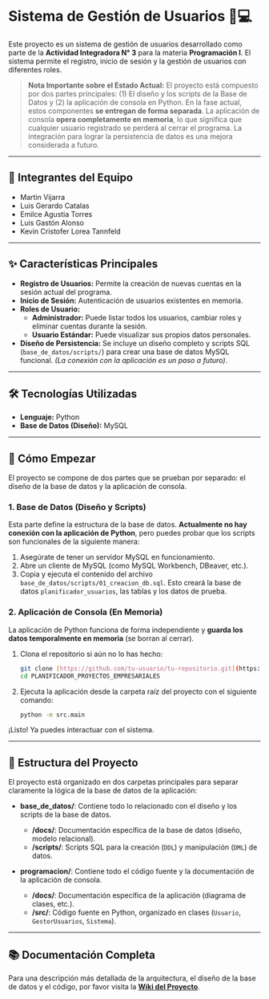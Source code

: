 # Sistema de Gestión de Usuarios 🧑💻

Este proyecto es un sistema de gestión de usuarios desarrollado como parte de la **Actividad Integradora N° 3** para la materia **Programación I**. El sistema permite el registro, inicio de sesión y la gestión de usuarios con diferentes roles.

> **Nota Importante sobre el Estado Actual:**
> El proyecto está compuesto por dos partes principales: (1) El diseño y los scripts de la Base de Datos y (2) la aplicación de consola en Python. En la fase actual, estos componentes **se entregan de forma separada**. La aplicación de consola **opera completamente en memoria**, lo que significa que cualquier usuario registrado se perderá al cerrar el programa. La integración para lograr la persistencia de datos es una mejora considerada a futuro.

---

## 👥 Integrantes del Equipo

* Martin Vijarra
* Luis Gerardo Catalas
* Emilce Agustia Torres
* Luis Gastón Alonso
* Kevin Cristofer Lorea Tannfeld

---

## ✨ Características Principales

* **Registro de Usuarios:** Permite la creación de nuevas cuentas en la sesión actual del programa.
* **Inicio de Sesión:** Autenticación de usuarios existentes en memoria.
* **Roles de Usuario:**
    * **Administrador:** Puede listar todos los usuarios, cambiar roles y eliminar cuentas durante la sesión.
    * **Usuario Estándar:** Puede visualizar sus propios datos personales.
* **Diseño de Persistencia:** Se incluye un diseño completo y scripts SQL (`base_de_datos/scripts/`) para crear una base de datos MySQL funcional. *(La conexión con la aplicación es un paso a futuro)*.

---

## 🛠️ Tecnologías Utilizadas

* **Lenguaje:** Python
* **Base de Datos (Diseño):** MySQL

---

## 🚀 Cómo Empezar

El proyecto se compone de dos partes que se prueban por separado: el diseño de la base de datos y la aplicación de consola.

### 1. Base de Datos (Diseño y Scripts)

Esta parte define la estructura de la base de datos. **Actualmente no hay conexión con la aplicación de Python**, pero puedes probar que los scripts son funcionales de la siguiente manera:

1.  Asegúrate de tener un servidor MySQL en funcionamiento.
2.  Abre un cliente de MySQL (como MySQL Workbench, DBeaver, etc.).
3.  Copia y ejecuta el contenido del archivo `base_de_datos/scripts/01_creacion_db.sql`. Esto creará la base de datos `planificador_usuarios`, las tablas y los datos de prueba.

### 2. Aplicación de Consola (En Memoria)

La aplicación de Python funciona de forma independiente y **guarda los datos temporalmente en memoria** (se borran al cerrar).

1.  Clona el repositorio si aún no lo has hecho:
    ```bash
    git clone [https://github.com/tu-usuario/tu-repositorio.git](https://github.com/Grupo-22-ISPC/Evidencia-3-Prog-y-BD/tree/main)
    cd PLANIFICADOR_PROYECTOS_EMPRESARIALES
    ```
2.  Ejecuta la aplicación desde la carpeta raíz del proyecto con el siguiente comando:
    ```bash
    python -m src.main
    ```
¡Listo! Ya puedes interactuar con el sistema. 

---

## 📂 Estructura del Proyecto

El proyecto está organizado en dos carpetas principales para separar claramente la lógica de la base de datos de la aplicación:

* **base_de_datos/**: Contiene todo lo relacionado con el diseño y los scripts de la base de datos.
    * **/docs/**: Documentación específica de la base de datos (diseño, modelo relacional).
    * **/scripts/**: Scripts SQL para la creación (`DDL`) y manipulación (`DML`) de datos.

* **programacion/**: Contiene todo el código fuente y la documentación de la aplicación de consola.
    * **/docs/**: Documentación específica de la aplicación (diagrama de clases, etc.).
    * **/src/**: Código fuente en Python, organizado en clases (`Usuario`, `GestorUsuarios`, `Sistema`).

---

## 📚 Documentación Completa

Para una descripción más detallada de la arquitectura, el diseño de la base de datos y el código, por favor visita la **[Wiki del Proyecto](https://github.com/Grupo-22-ISPC/Evidencia-3-Prog-y-BD/wiki)**.